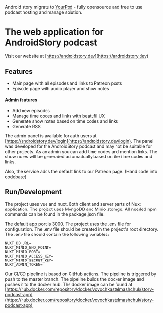 Android story migrate to [YourPod](https://github.com/VovaStelmashchuk/yourpod) - fully opensource and free to use podcast hosting and manage solution.

# The web application for AndroidStory podcast

Visit our website at [https://androidstory.dev](https://androidstory.dev)

## Features

- Main page with all episodes and links to Patreon posts
- Episode page with audio player and show notes

#### Admin features

- Add new episodes
- Manage time codes and links with beatufil UX
- Generate show notes based on time codes and links
- Generate RSS

The admin panel is available for auth users at [https://androidstory.dev/login](https://androidstory.dev/login). The
panel was developed for the AndroidStory podcast and may not be suitable for other projects. As an admin you
can add time codes and mention links. The show notes will be generated automatically based on the time codes and links.

Also, the service adds the default link to our Patreon page. (Hand code into codebase)

## Run/Development

The project uses vue and nuxt. Both client and server parts of Nuxt application. The project uses MongoDB and Minio storage. All needed npm commands can be found in the package.json file.

The default app port is 3000. The project uses the .env file for configuration. The .env file should be created in the project's root
directory. The .env file should contain the following variables:

```dotenv
NUXT_DB_URL=
NUXT_MINIO_END_POINT=
NUXT_MINIO_PORT=
NUXT_MINIO_ACCESS_KEY=
NUXT_MINIO_SECRET_KEY=
NUXT_ADMIN_TOKEN=
```

Our CI/CD pipeline is based on GitHub actions. The pipeline is triggered by push to the master branch. The pipeline
builds the docker image and pushes it to the docker hub. The docker image can be found
at [https://hub.docker.com/repository/docker/vovochkastelmashchuk/story-podcast-app](https://hub.docker.com/repository/docker/vovochkastelmashchuk/story-podcast-app)

